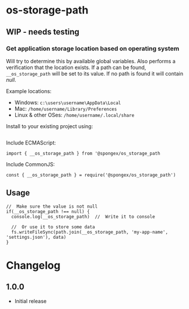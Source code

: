 #  os-storage-path

## WIP - needs testing

### Get application storage location based on operating system

Will try to determine this by available global variables.
Also performs a verification that the location exists.
If a path can be found, `__os_storage_path` will be set to its value.
If no path is found it will contain *null*.

Example locations:
- Windows: `c:\users\username\AppData\Local`
- Mac: `/home/username/Library/Preferences`
- Linux & other OSes: `/home/username/.local/share`

Install to your existing project using:
```
```

Include ECMAScript:
```
import { __os_storage_path } from '@spongex/os_storage_path
```

Include CommonJS:
```
const { __os_storage_path } = require('@spongex/os_storage_path')
```

## Usage
```
//  Make sure the value is not null
if(__os_storage_path !== null) {
  console.log(__os_storage_path)  //  Write it to console

  //  Or use it to store some data
  fs.writeFileSync(path.join(__os_storage_path, 'my-app-name', 'settings.json'), data)
}
```

# Changelog

## 1.0.0
- Initial release
